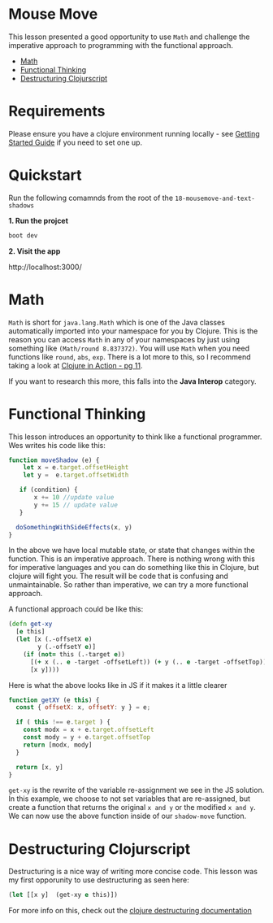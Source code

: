# Mouse Move

This lesson presented a good opportunity to use `Math` and challenge the imperative approach to programming with the functional approach.

* [Math](#math)
* [Functional Thinking](#functional-thinking)
* [Destructuring Clojurscript](#destructuring-javascript)

# Requirements

Please ensure you have a clojure environment running locally - see [Getting Started Guide](https://github.com/tkjone/clojurescript-30#getting-started) if you need to set one up.


# Quickstart

Run the following comamnds from the root of the `18-mousemove-and-text-shadows`

**1.  Run the projcet**

```bash
boot dev
```

**2.  Visit the app**

http://localhost:3000/


# Math

`Math` is short for `java.lang.Math` which is one of the Java classes automatically imported into your namespace for you by Clojure.  This is the reason you can access `Math` in any of your namespaces by just using something like `(Math/round 8.837372)`.  You will use `Math` when you need functions like `round`, `abs`, `exp`.  There is a lot more to this, so I recommend taking a look at [Clojure in Action - pg 11](https://www.manning.com/books/clojure-in-action-second-edition).

If you want to research this more, this falls into the **Java Interop** category.


# Functional Thinking

This lesson introduces an opportunity to think like a functional programmer.  Wes writes his code like this:

```javascript
function moveShadow (e) {
    let x = e.target.offsetHeight
    let y =  e.target.offsetWidth

   if (condition) {
       x += 10 //update value
       y += 15 // update value
   }

  doSomethingWithSideEffects(x, y)
}
```

In the above we have local mutable state, or state that changes within the function.  This is an imperative approach. There is nothing wrong with this for imperative languages and you can do something like this in Clojure, but clojure will fight you.  The result will be code that is confusing and unmaintainable.  So rather than imperative, we can try a more functional approach.

A functional approach could be like this:

```clojure
(defn get-xy
  [e this]
  (let [x (.-offsetX e)
        y (.-offsetY e)]
    (if (not= this (.-target e))
      [(+ x (.. e -target -offsetLeft)) (+ y (.. e -target -offsetTop))]
      [x y])))
```

Here is what the above looks like in JS if it makes it a little clearer

```javascript
function getXY (e this) {
  const { offsetX: x, offsetY: y } = e;

  if ( this !== e.target ) {
    const modx = x + e.target.offsetLeft
    const mody = y + e.target.offsetTop
    return [modx, mody]
  }

  return [x, y]
}
```

`get-xy` is the rewrite of the variable re-assignment we see in the JS solution.  In this example, we choose to not set variables that are re-assigned, but create a function that returns the original `x and y` or the modified `x and y`.  We can now use the above function inside of our `shadow-move` function.



# Destructuring Clojurscript

Destructuring is a nice way of writing more concise code.  This lesson was my first opporunity to use destructuring as seen here:

```clojure
(let [[x y]  (get-xy e this)])
```

For more info on this, check out the [clojure destructuring documentation](https://clojure.org/guides/destructuring)
